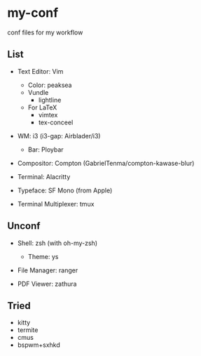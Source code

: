 # my-conf
conf files for my workflow

## List

* Text Editor: Vim
    * Color: peaksea
    * Vundle
        * lightline
    * For LaTeX
        * vimtex
        * tex-conceel

* WM: i3 (i3-gap: Airblader/i3)
    * Bar: Ploybar

* Compositor: Compton (GabrielTenma/compton-kawase-blur)

* Terminal: Alacritty

* Typeface: SF Mono (from Apple)

* Terminal Multiplexer: tmux

## Unconf

* Shell: zsh (with oh-my-zsh)
    * Theme: ys

* File Manager: ranger

* PDF Viewer: zathura

## Tried

* kitty
* termite
* cmus
* bspwm+sxhkd


